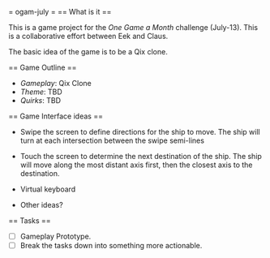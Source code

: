 = ogam-july =
== What is it ==

This is a game project for the *One Game a Month* challenge
(July-13). This is a collaborative effort between Eek and Claus.

The basic idea of the game is to be a Qix clone.

== Game Outline ==

+ *Gameplay*: Qix Clone
+ *Theme*: TBD
+ *Quirks*: TBD

== Game Interface ideas ==

+ Swipe the screen to define directions for the ship to move. The ship
will turn at each intersection between the swipe semi-lines

+ Touch the screen to determine the next destination of the ship. The
ship will move along the most distant axis first, then the closest
axis to the destination.

+ Virtual keyboard

+ Other ideas?

== Tasks == 
+ [ ] Gameplay Prototype.
+ [ ] Break the tasks down into something more actionable.